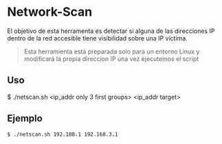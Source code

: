 # Network-Scan

El objetivo de esta herramenta es detectar si alguna de las direcciones IP dentro de la red accesible tiene visibilidad sobre una IP víctima.

> Esta herramienta está preparada solo para un entorno Linux y modificará la propia direccion IP una vez ejecutemos el script

## Uso

$ ./netscan.sh <ip_addr only 3 first groups> <ip_addr target>

## Ejemplo
```
$ ./netscan.sh 192.188.1 192.168.3.1
```
